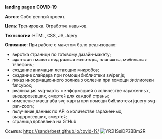 **landing page о COVID-19**
  
  
  **Автор**: Собственный проект.
  
  **Цель**: Тренировка. Отработка навыков.
  
  **Технологии**: HTML, CSS, JS, Jqery
  
  
  **Описание**: При работе с макетом было реализовано:
  
  - верстка страницы по готовому дизайн-макету;
  - адаптация макета под разные мониторы, планшеты, мобильные телефоны;
  - создание анимации летающих микробов;
  - создание слайдера при помощи библиотеки swiper.js;
  - показ информационного ролика о болезни при помощи библиотеки fancybox;
  - реализация svg-карты с информацией о количестве зараженных, выздоровевших, смертей для каждой страны;
  - изменение масштаба svg-карты при помощи библиотеки jquery-svg-pan-zoom;
  - получение данных по API о количестве зараженных, выздоровевших, смертей;
  - страница добавлена на GitHub

Ссылка: https://sanderbest.github.io/covid-19/
![YR3l1SsiDPZBBm2R](https://user-images.githubusercontent.com/61217980/130010615-6843324b-8612-46ab-b82c-1ba4af80adbb.png)

